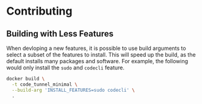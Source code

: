 # Contributing

## Building with Less Features

When devloping a new features, it is possible to use build arguments to select a
subset of the features to install. This will speed up the build, as the default
installs many packages and software. For example, the following would only
install the `sudo` and `codecli` feature.

```bash
docker build \
  -t code_tunnel_minimal \
  --build-arg 'INSTALL_FEATURES=sudo codecli' \
  .
```
